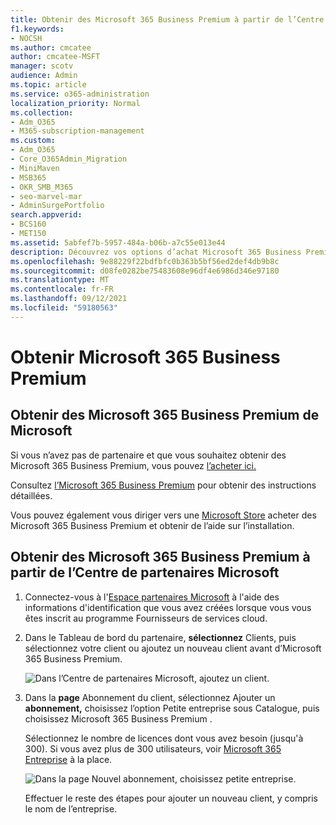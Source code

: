```yaml
---
title: Obtenir des Microsoft 365 Business Premium à partir de l’Centre de partenaires
f1.keywords:
- NOCSH
ms.author: cmcatee
author: cmcatee-MSFT
manager: scotv
audience: Admin
ms.topic: article
ms.service: o365-administration
localization_priority: Normal
ms.collection:
- Adm_O365
- M365-subscription-management
ms.custom:
- Adm_O365
- Core_O365Admin_Migration
- MiniMaven
- MSB365
- OKR_SMB_M365
- seo-marvel-mar
- AdminSurgePortfolio
search.appverid:
- BCS160
- MET150
ms.assetid: 5abfef7b-5957-484a-b06b-a7c55e013e44
description: Découvrez vos options d’achat Microsoft 365 Business Premium et des instructions pas à pas pour l’acheter à partir de l’Centre partenaires Microsoft.
ms.openlocfilehash: 9e88229f22bdfbfc0b363b5bf56ed2def4db9b8c
ms.sourcegitcommit: d08fe0282be75483608e96df4e6986d346e97180
ms.translationtype: MT
ms.contentlocale: fr-FR
ms.lasthandoff: 09/12/2021
ms.locfileid: "59180563"
---
```

# <a name="get-microsoft-365-business-premium"></a>Obtenir Microsoft 365 Business Premium

## <a name="get-microsoft-365-business-premium-from-microsoft"></a>Obtenir des Microsoft 365 Business Premium de Microsoft

Si vous n’avez pas de partenaire et que vous souhaitez obtenir des Microsoft 365 Business Premium, vous pouvez [l’acheter ici.](https://www.microsoft.com/en-US/microsoft-365/business)

Consultez [l’Microsoft 365 Business Premium](sign-up.md) pour obtenir des instructions détaillées.

Vous pouvez également vous diriger vers une [Microsoft Store](https://www.microsoft.com/en-us/store/locations/find-a-store?icid=en_US_Store_UH_FAS) acheter des Microsoft 365 Business Premium et obtenir de l’aide sur l’installation.
  
## <a name="get-microsoft-365-business-premium-from-microsoft-partner-center"></a>Obtenir des Microsoft 365 Business Premium à partir de l’Centre de partenaires Microsoft

1. Connectez-vous à l'[Espace partenaires Microsoft](https://go.microsoft.com/fwlink/p/?linkid=849910) à l'aide des informations d'identification que vous avez créées lorsque vous vous êtes inscrit au programme Fournisseurs de services cloud. 
    
2. Dans le Tableau de bord du partenaire, **sélectionnez** Clients, puis sélectionnez votre client ou ajoutez un nouveau client avant d’Microsoft 365 Business Premium.
    
    ![Dans l’Centre de partenaires Microsoft, ajoutez un client.](../media/ec807d07-bbd2-411f-8fe1-c644cf9a3882.png)
  
3. Dans la **page** Abonnement du client, sélectionnez Ajouter un **abonnement,** choisissez l’option Petite entreprise sous Catalogue, puis choisissez Microsoft 365 Business Premium .
    
    Sélectionnez le nombre de licences dont vous avez besoin (jusqu'à 300). Si vous avez plus de 300 utilisateurs, voir [Microsoft 365 Entreprise](../enterprise/index.yml) à la place. 
    
    ![Dans la page Nouvel abonnement, choisissez petite entreprise.](../media/52d99e89-2175-4974-84bb-dd626048541b.png)
  
    Effectuer le reste des étapes pour ajouter un nouveau client, y compris le nom de l’entreprise.
